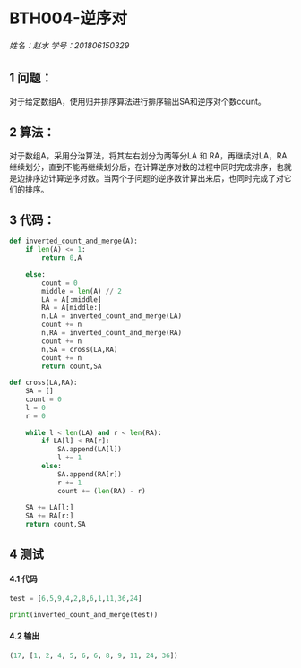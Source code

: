 # BTH004-逆序对

###### 姓名：赵水   学号：201806150329



## 1 问题：

对于给定数组A，使用归并排序算法进行排序输出SA和逆序对个数count。



## 2 算法：

对于数组A，采用分治算法，将其左右划分为两等分LA 和 RA，再继续对LA，RA继续划分，直到不能再继续划分后，在计算逆序对数的过程中同时完成排序，也就是边排序边计算逆序对数。当两个⼦问题的逆序数计算出来后，也同时完成了对它们的排序。



## 3 代码：

```python
def inverted_count_and_merge(A):
    if len(A) <= 1:
        return 0,A
    
    else:
        count = 0
        middle = len(A) // 2
        LA = A[:middle]
        RA = A[middle:]
        n,LA = inverted_count_and_merge(LA)
        count += n
        n,RA = inverted_count_and_merge(RA)
        count += n
        n,SA = cross(LA,RA)
        count += n
        return count,SA 
    
def cross(LA,RA):
    SA = []
    count = 0
    l = 0
    r = 0
    
    while l < len(LA) and r < len(RA):
        if LA[l] < RA[r]:
            SA.append(LA[l])
            l += 1
        else:
            SA.append(RA[r])
            r += 1
            count += (len(RA) - r)
            
    SA += LA[l:]
    SA += RA[r:]
    return count,SA
```

## 4 测试

#### 4.1 代码

```python
test = [6,5,9,4,2,8,6,1,11,36,24]

print(inverted_count_and_merge(test))
```



#### 4.2 输出

```python
(17, [1, 2, 4, 5, 6, 6, 8, 9, 11, 24, 36])
```

